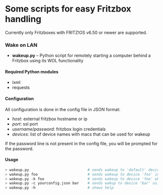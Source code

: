 # Some scripts for easy Fritzbox handling

Currently only Fritzboxes with FRITZ!OS v6.50 or newer are supported.

### Wake on LAN

* **wakeup.py** – Python script for remotely starting a computer behind a Fritzbox using its WOL functionality

#### Required Python modules

* lxml
* requests

#### Configuration

All configuration is done in the config file in JSON format:

* *host*: external fritzbox hostname or ip
* *port*: ssl port
* *username*/*password*: fritzbox login credentials
* *devices*: list of device names with macs that can be used for wakeup

If the password line is not present in the config file, you will be prompted for the password.

#### Usage

```sh
> wakeup.py                           # sends wakeup to 'default' device
> wakeup.py foo                       # sends wakeup to device 'foo' in config file
> wakeup.py -k foo                    # sends wakeup to device 'foo' while ignoring ssl certificate verification
> wakeup.py -c yourconfig.json bar    # sends wakup to device 'bar' using config file 'yourconfig.json' 
> wakeup.py -h                        # shows help
```
